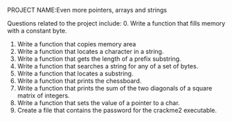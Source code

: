 PROJECT NAME:Even more pointers, arrays and strings

Questions related to the project include:
0. Write a function that fills memory with a constant byte.
1. Write a function that copies memory area
2. Write a function that locates a character in a string.
3. Write a function that gets the length of a prefix substring.
4. Write a function that searches a string for any of a set of bytes.
5. Write a function that locates a substring.
6. Write a function that prints the chessboard.
7. Write a function that prints the sum of the two diagonals of a square matrix of integers.
8. Write a function that sets the value of a pointer to a char.
9. Create a file that contains the password for the crackme2 executable. 
